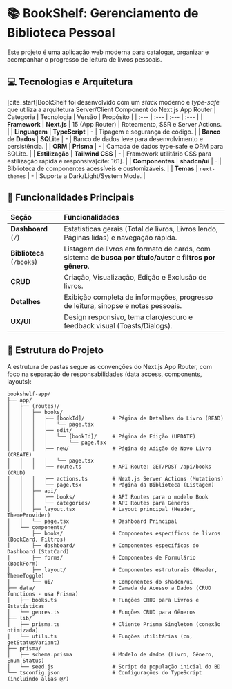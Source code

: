 

# 📚 BookShelf: Gerenciamento de Biblioteca Pessoal

Este projeto é uma aplicação web moderna para catalogar, organizar e acompanhar o progresso de leitura de livros pessoais.

## 💻 Tecnologias e Arquitetura

[cite\_start]BookShelf foi desenvolvido com um *stack* moderno e *type-safe* que utiliza a arquitetura Server/Client Component do Next.js App Router
| Categoria | Tecnologia | Versão | Propósito |
| :--- | :--- | :--- | :--- |
| **Framework** | **Next.js** | 15 (App Router) | Roteamento, SSR e Server Actions. |
| **Linguagem** | **TypeScript** | - | Tipagem e segurança de código. |
| **Banco de Dados** | **SQLite** | - | Banco de dados leve para desenvolvimento e persistência. |
| **ORM** | **Prisma** | - | Camada de dados type-safe e ORM para SQLite. |
| **Estilização** | **Tailwind CSS** | - | Framework utilitário CSS para estilização rápida e responsiva[cite: 161]. |
| **Componentes** | **shadcn/ui** | - | Biblioteca de componentes acessíveis e customizáveis. |
| **Temas** | `next-themes` | - | Suporte a Dark/Light/System Mode. |

## 🌟 Funcionalidades Principais

| Seção | Funcionalidades |
| :--- | :--- |
| **Dashboard** (`/`) | Estatísticas gerais (Total de livros, Livros lendo, Páginas lidas) e navegação rápida. |
| **Biblioteca** (`/books`) | Listagem de livros em formato de cards, com sistema de **busca por título/autor** e **filtros por gênero**. |
| **CRUD** | Criação, Visualização, Edição e Exclusão de livros. |
| **Detalhes** | Exibição completa de informações, progresso de leitura, sinopse e notas pessoais. |
| **UX/UI** | Design responsivo, tema claro/escuro e feedback visual (Toasts/Dialogs). |

## 📁 Estrutura do Projeto

A estrutura de pastas segue as convenções do Next.js App Router, com foco na separação de responsabilidades (data access, components, layouts):

```
bookshelf-app/
├── app/
│   ├── (routes)/
│   │   ├── books/
│   │   │   ├── [bookId]/         # Página de Detalhes do Livro (READ)
│   │   │   │   └── page.tsx
│   │   │   ├── edit/
│   │   │   │   └── [bookId]/     # Página de Edição (UPDATE)
│   │   │   │       └── page.tsx
│   │   │   ├── new/              # Página de Adição de Novo Livro (CREATE)
│   │   │   │   └── page.tsx
│   │   │   ├── route.ts          # API Route: GET/POST /api/books (CRUD)
│   │   │   ├── actions.ts        # Next.js Server Actions (Mutations)
│   │   │   └── page.tsx          # Página da Biblioteca (Listagem)
│   │   ├── api/
│   │   │   ├── books/            # API Routes para o modelo Book
│   │   │   └── categories/       # API Routes para Gêneros
│   │   ├── layout.tsx            # Layout principal (Header, ThemeProvider)
│   │   └── page.tsx              # Dashboard Principal
│   └── components/
│       ├── books/                # Componentes específicos de livros (BookCard, Filtros)
│       ├── dashboard/            # Componentes específicos do Dashboard (StatCard)
│       ├── forms/                # Componentes de Formulário (BookForm)
│       ├── layout/               # Componentes estruturais (Header, ThemeToggle)
│       └── ui/                   # Componentes do shadcn/ui
├── data/                         # Camada de Acesso a Dados (CRUD functions - usa Prisma)
│   ├── books.ts                  # Funções CRUD para Livros e Estatísticas
│   └── genres.ts                 # Funções CRUD para Gêneros
├── lib/
│   ├── prisma.ts                 # Cliente Prisma Singleton (conexão otimizada)
│   └── utils.ts                  # Funções utilitárias (cn, getStatusVariant)
├── prisma/
│   ├── schema.prisma             # Modelo de dados (Livro, Gênero, Enum Status)
│   └── seed.js                   # Script de população inicial do BD
└── tsconfig.json                 # Configurações do TypeScript (incluindo alias @/)
```

